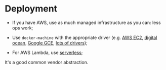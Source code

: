 # Deployment

- If you have AWS, use as much managed infrastructure as you can: less ops work;

- Use `docker-machine` with the appropriate driver (e.g. [AWS EC2](https://docs.docker.com/machine/drivers/aws/), [digital ocean](https://docs.docker.com/machine/drivers/digital-ocean/), [Google GCE](https://docs.docker.com/machine/drivers/gce/), [lots of drivers](https://docs.docker.com/machine/drivers/));

- For AWS Lambda, use [serverless](https://serverless.com/);

It's a good common vendor abstraction.
